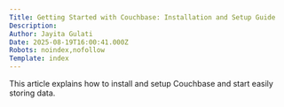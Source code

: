 ```yaml
---
Title: Getting Started with Couchbase: Installation and Setup Guide
Description: 
Author: Jayita Gulati
Date: 2025-08-19T16:00:41.000Z
Robots: noindex,nofollow
Template: index
---
```

This article explains how to install and setup Couchbase and start easily storing data.
